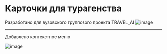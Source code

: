 # Карточки для турагенства
Разработано для вузовского группового проекта TRAVEL_AI 
![image](https://github.com/user-attachments/assets/19761fbe-9697-43f1-872b-ca345a95489c)

___
Добавлено контекстное меню

![image](https://github.com/user-attachments/assets/a2ddfc73-4cb4-41ae-a160-0af4ac1bbfcd)

